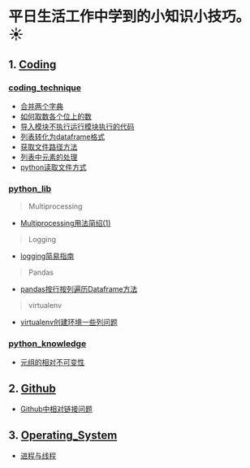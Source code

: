# 平日生活工作中学到的小知识小技巧。:sunny:
##  1. [Coding](coding)
### [coding_technique](./coding/coding_technique)
- [合并两个字典](./coding/coding_technique/合并两个字典.py)  
- [如何取数各个位上的数](./coding/coding_technique/如何取数各个位上的数.py)  
- [导入模块不执行运行模块执行的代码](./coding/coding_technique/导入模块不执行运行模块执行的代码.md)  
- [列表转化为dataframe格式](./coding/coding_technique/列表转化为dataframe格式.md) 
- [获取文件路径方法](./coding/coding_technique/获取文件路径方法.py)
- [列表中元素的处理](./coding/coding_technique/列表中元素的处理.py)
- [python读取文件方式](./coding/coding_technique/python读取文件方式.md)

### [python_lib](./coding/python_lib)  
> Multiprocessing

- [Multiprocessing用法简绍(1)](./coding/python_lib/Multiprocessing用法简绍(1).md)    

> Logging
- [logging简易指南](./coding/python_lib/python_logging简易指南.md)  

> Pandas
- [pandas按行按列遍历Dataframe方法](./coding/python_lib/pandas按行按列遍历Dataframe方法.py)

> virtualenv
- [virtualenv创建环境一些列问题](./coding/python_lib/virtualenv创建环境一些列问题.md)

### [python_knowledge](./coding/python_knowledge)  
- [元组的相对不可变性](./coding/python_knowledge/元组的相对不可变性.py)  

## 2. [Github](Github)
 - [Github中相对链接问题](./Github/Github中相对链接问题.md)

## 3. [Operating_System](./Operating_System)
 - [进程与线程](./Operating_System/进程与线程.md)

